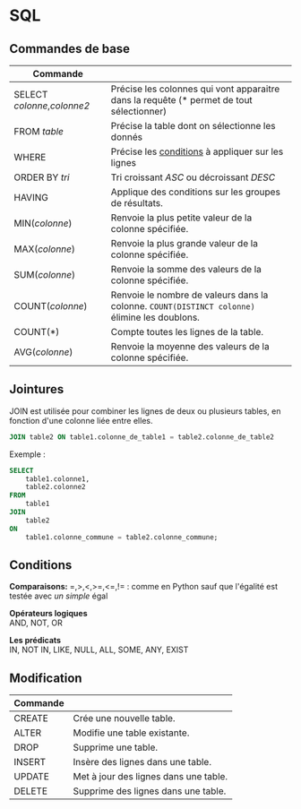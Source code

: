 # SQL

## Commandes de base

|Commande||
|-|-|
|SELECT *colonne*,*colonne2*| Précise les colonnes qui vont apparaitre dans la requête (* permet de tout sélectionner)|
|FROM *table*|Précise la table dont on sélectionne les donnés|
|WHERE|Précise les [conditions](#conditions) à appliquer sur les lignes|
|ORDER BY *tri*|Tri croissant *ASC* ou décroissant *DESC* |
| HAVING | Applique des conditions sur les groupes de résultats.|
| MIN(*colonne*) | Renvoie la plus petite valeur de la colonne spécifiée.|
| MAX(*colonne*) | Renvoie la plus grande valeur de la colonne spécifiée.|
| SUM(*colonne*)  | Renvoie la somme des valeurs de la colonne spécifiée.|
| COUNT(*colonne*) | Renvoie le nombre de valeurs dans la colonne. `COUNT(DISTINCT colonne)` élimine les doublons.         |
| COUNT(*)  | Compte toutes les lignes de la table.|
| AVG(*colonne*)       | Renvoie la moyenne des valeurs de la colonne spécifiée.|

## Jointures

JOIN est utilisée pour combiner les lignes de deux ou plusieurs tables, en fonction d'une colonne liée entre elles.

```SQL
JOIN table2 ON table1.colonne_de_table1 = table2.colonne_de_table2
```

Exemple :

```sql
SELECT 
    table1.colonne1, 
    table2.colonne2
FROM 
    table1
JOIN 
    table2 
ON 
    table1.colonne_commune = table2.colonne_commune;
```

## Conditions

**Comparaisons:**
=,>,<,>=,<=,!= : comme en Python sauf que l'égalité est testée avec *un simple* égal

**Opérateurs logiques**  
AND, NOT, OR

**Les prédicats**  
IN, NOT IN, LIKE, NULL, ALL, SOME, ANY, EXIST

## Modification

|Commande||
|-|-|
| CREATE    | Crée une nouvelle table.|
| ALTER     | Modifie une table existante.|
| DROP      | Supprime une table.|
| INSERT    | Insère des lignes dans une table.|
| UPDATE    | Met à jour des lignes dans une table.|
| DELETE    | Supprime des lignes dans une table.|
